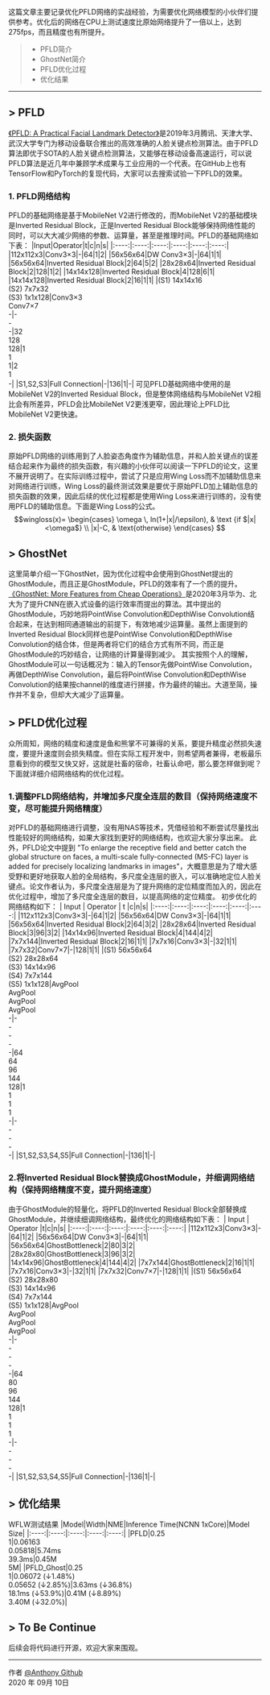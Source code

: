 这篇文章主要记录优化PFLD网络的实战经验，为需要优化网络模型的小伙伴们提供参考。优化后的网络在CPU上测试速度比原始网络提升了一倍以上，达到275fps，而且精度也有所提升。

> * PFLD简介
> * GhostNet简介
> * PFLD优化过程
> * 优化结果

------

## > PFLD

[《PFLD: A Practical Facial Landmark Detector》](https://arxiv.org/pdf/1902.10859.pdf)是2019年3月腾讯、天津大学、武汉大学专门为移动设备联合推出的高效准确的人脸关键点检测算法。由于PFLD算法即优于SOTA的人脸关键点检测算法，又能够在移动设备高速运行，可以说PFLD算法是近几年中兼顾学术成果与工业应用的一个代表。在GitHub上也有TensorFlow和PyTorch的复现代码，大家可以去搜索试验一下PFLD的效果。

### 1. PFLD网络结构
PFLD的基础网络是基于MobileNet V2进行修改的，而MobileNet V2的基础模块是Inverted Residual Block，正是Inverted Residual Block能够保持网络性能的同时，可以大大减少网络的参数、运算量，甚至是推理时间。PFLD的基础网络如下表：
|Input|Operator|t|c|n|s|
|:----:|:----:|:----:|:----:|:----:|:----:|
|112x112x3|Conv3×3|-|64|1|2|
|56x56x64|DW Conv3×3|-|64|1|1|
|56x56x64|Inverted Residual Block|2|64|5|2|
|28x28x64|Inverted Residual Block|2|128|1|2|
|14x14x128|Inverted Residual Block|4|128|6|1|
|14x14x128|Inverted Residual Block|2|16|1|1|
|(S1) 14x14x16<br>(S2) 7x7x32<br>(S3) 1x1x128|Conv3×3<br>Conv7×7<br>-|-<br>-<br>-|32<br>128<br>128|1<br>1<br>1|2<br>1<br>-|
|S1,S2,S3|Full Connection|-|136|1|-|
可见PFLD基础网络中使用的是MobileNet V2的Inverted Residual Block，但是整体网络结构与MobileNet V2相比会有所差异，PFLD会比MobileNet V2更浅更窄，因此理论上PFLD比MobileNet V2更快速。
### 2. 损失函数
原始PFLD网络的训练用到了人脸姿态角度作为辅助信息，并和人脸关键点的误差结合起来作为最终的损失函数，有兴趣的小伙伴可以阅读一下PFLD的论文，这里不展开说明了。在实际训练过程中，尝试了只是应用Wing Loss而不加辅助信息来对网络进行训练，Wing Loss的最终测试效果是要优于原始PFLD加上辅助信息的损失函数的效果，因此后续的优化过程都是使用Wing Loss来进行训练的，没有使用PFLD的辅助信息。下面是Wing Loss的公式。
$$wingloss(x)= \begin{cases} \omega \, ln(1+|x|/\epsilon), & \text {if $|x|<\omega$} \\ |x|-C, & \text{otherwise} \end{cases} $$

## > GhostNet
这里简单介绍一下GhostNet，因为优化过程中会使用到GhostNet提出的GhostModule，而且正是GhostModule，PFLD的效率有了一个质的提升。
[《GhostNet: More Features from Cheap Operations》](https://arxiv.org/pdf/1911.11907.pdf)是2020年3月华为、北大为了提升CNN在嵌入式设备的运行效率而提出的算法。其中提出的GhostModule，巧妙地将PointWise Convolution和DepthWise Convolution结合起来，在达到相同通道输出的前提下，有效地减少运算量。虽然上面提到的Inverted Residual Block同样也是PointWise Convolution和DepthWise Convolution的结合体，但是两者将它们的结合方式有所不同，而正是GhostModule的巧妙结合，让网络的计算量得到减少。
其实按照个人的理解，GhostModule可以一句话概况为：输入的Tensor先做PointWise Convolution，再做DepthWise Convolution，最后将PointWise Convolution和DepthWise Convolution的结果按channel的维度进行拼接，作为最终的输出。大道至简，操作并不复杂，但却大大减少了运算量。

## > PFLD优化过程
众所周知，网络的精度和速度是鱼和熊掌不可兼得的关系，要提升精度必然损失速度，要提升速度则会损失精度。但在实际工程开发中，则希望两者兼得，老板最乐意看到你的模型又快又好，这就是社畜的宿命，社畜认命吧，那么要怎样做到呢？下面就详细介绍网络结构的优化过程。
### 1.调整PFLD网络结构，并增加多尺度全连层的数目（保持网络速度不变，尽可能提升网络精度）
对PFLD的基础网络进行调整，没有用NAS等技术，凭借经验和不断尝试尽量找出性能较好的网络结构，如果大家找到更好的网络结构，也欢迎大家分享出来。
此外，PFLD论文中提到 "To enlarge the receptive field and better catch the global structure on faces, a multi-scale fully-connected (MS-FC) layer is added for precisely localizing landmarks in images"，大概意思是为了增大感受野和更好地获取人脸的全局结构，多尺度全连层的嵌入，可以准确地定位人脸关键点。论文作者认为，多尺度全连层是为了提升网络的定位精度而加入的，因此在优化过程中，增加了多尺度全连层的数目，以提高网络的定位精度。
初步优化的网络结构如下：
| Input        | Operator   |  t  |c|n|s|
|:----:|:----:|:----:|:----:|:----:|:----:|
|112x112x3|Conv3×3|-|64|1|2|
|56x56x64|DW Conv3×3|-|64|1|1|
|56x56x64|Inverted Residual Block|2|64|3|2|
|28x28x64|Inverted Residual Block|3|96|3|2|
|14x14x96|Inverted Residual Block|4|144|4|2|
|7x7x144|Inverted Residual Block|2|16|1|1|
|7x7x16|Conv3×3|-|32|1|1|
|7x7x32|Conv7×7|-|128|1|1|
|(S1) 56x56x64<br>(S2) 28x28x64<br>(S3) 14x14x96<br>(S4) 7x7x144<br>(S5) 1x1x128|AvgPool<br>AvgPool<br>AvgPool<br>AvgPool<br>-|-<br>-<br>-<br>-<br>-|64<br>64<br>96<br>144<br>128|1<br>1<br>1<br>1<br>-|-<br>-<br>-<br>-<br>-|
|S1,S2,S3,S4,S5|Full Connection|-|136|1|-|
### 2.将Inverted Residual Block替换成GhostModule，并细调网络结构（保持网络精度不变，提升网络速度）
由于GhostModule的轻量化，将PFLD的Inverted Residual Block全部替换成GhostModule，并继续细调网络结构，最终优化的网络结构如下表：
| Input        | Operator   |t|c|n|s|
|:----:|:----:|:----:|:----:|:----:|:----:|
|112x112x3|Conv3×3|-|64|1|2|
|56x56x64|DW Conv3×3|-|64|1|1|
|56x56x64|GhostBottleneck|2|80|3|2|
|28x28x80|GhostBottleneck|3|96|3|2|
|14x14x96|GhostBottleneck|4|144|4|2|
|7x7x144|GhostBottleneck|2|16|1|1|
|7x7x16|Conv3×3|-|32|1|1|
|7x7x32|Conv7×7|-|128|1|1|
|(S1) 56x56x64<br>(S2) 28x28x80<br>(S3) 14x14x96<br>(S4) 7x7x144<br>(S5) 1x1x128|AvgPool<br>AvgPool<br>AvgPool<br>AvgPool<br>-|-<br>-<br>-<br>-<br>-|64<br>80<br>96<br>144<br>128|1<br>1<br>1<br>1<br>-|-<br>-<br>-<br>-<br>-|
|S1,S2,S3,S4,S5|Full Connection|-|136|1|-|

## > 优化结果
WFLW测试结果
|Model|Width|NME|Inference Time(NCNN 1xCore)|Model Size|
|:----:|:----:|:----:|:----:|:----:|
|PFLD|0.25<br>1|0.06163<br>0.05818|5.74ms<br>39.3ms|0.45M<br>5M|
|PFLD_Ghost|0.25<br>1|0.06072 (&darr;1.48%)<br>0.05652 (&darr;2.85%)|3.63ms (&darr;36.8%)<br>18.1ms   (&darr;53.9%)|0.41M (&darr;8.89%)<br>3.40M (&darr;32.0%)|

## > To Be Continue
后续会将代码进行开源，欢迎大家来围观。


------

作者 [@Anthony Github][1]     
2020 年 09月 10日

[1]: https://github.com/AnthonyF333
